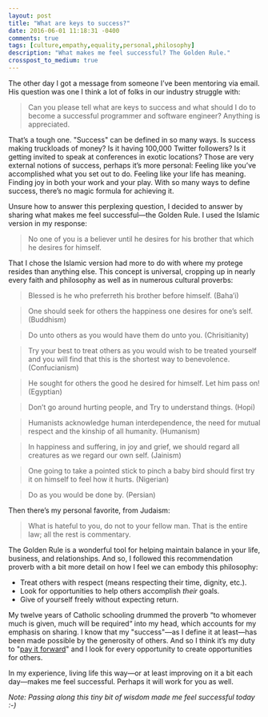 ```yaml
---
layout: post
title: "What are keys to success?"
date: 2016-06-01 11:18:31 -0400
comments: true
tags: [culture,empathy,equality,personal,philosophy]
description: "What makes me feel successful? The Golden Rule."
crosspost_to_medium: true
---
```


The other day I got a message from someone I’ve been mentoring via email. His question was one I think a lot of folks in our industry struggle with:

> Can you please tell what are keys to success and what should I do to become a successful programmer and software engineer? Anything is appreciated.

<!-- more -->

That’s a tough one. "Success" can be defined in so many ways. Is success making truckloads of money? Is it having 100,000 Twitter followers? Is it getting invited to speak at conferences in exotic locations? Those are very external notions of success, perhaps it’s more personal: Feeling like you’ve accomplished what you set out to do. Feeling like your life has meaning. Finding joy in both your work and your play. With so many ways to define success, there’s no magic formula for achieving it.

Unsure how to answer this perplexing question, I decided to answer by sharing what makes me feel successful—the Golden Rule. I used the Islamic version in my response:

> No one of you is a believer until he desires for his brother that which he desires for himself.

That I chose the Islamic version had more to do with where my protege resides than anything else. This concept is universal, cropping up in nearly every faith and philosophy as well as in numerous cultural proverbs:

> Blessed is he who preferreth his brother before himself. (Baha’i)

> One should seek for others the happiness one desires for one’s self. (Buddhism)

> Do unto others as you would have them do unto you. (Chrisitianity)

> Try your best to treat others as you would wish to be treated yourself and you will find that this is the shortest way to benevolence. (Confucianism)

> He sought for others the good he desired for himself. Let him pass on! (Egyptian)

> Don’t go around hurting people, and Try to understand things. (Hopi)

> Humanists acknowledge human interdependence, the need for mutual respect and the kinship of all humanity. (Humanism)

> In happiness and suffering, in joy and grief, we should regard all creatures as we regard our own self. (Jainism)

> One going to take a pointed stick to pinch a baby bird should first try it on himself to feel how it hurts. (Nigerian)

> Do as you would be done by. (Persian)

Then there’s my personal favorite, from Judaism:

> What is hateful to you, do not to your fellow man. That is the entire law; all the rest is commentary.

The Golden Rule is a wonderful tool for helping maintain balance in your life, business, and relationships. And so, I followed this recommendation proverb with a bit more detail on how I feel we can embody this philosophy:

* Treat others with respect (means respecting their time, dignity, etc.).
* Look for opportunities to help others accomplish *their* goals.
* Give of yourself freely without expecting return.

My twelve years of Catholic schooling drummed the proverb “to whomever much is given, much will be required“ into my head, which accounts for my emphasis on sharing. I know that my "success"—as I define it at least—has been made possible by the generosity of others. And so I think it’s my duty to "[pay it forward](http://www.imdb.com/title/tt0223897/)" and I look for every opportunity to create opportunities for others.

In my experience, living life this way—or at least improving on it a bit each day—makes me feel successful. Perhaps it will work for you as well.

_Note: Passing along this tiny bit of wisdom made me feel successful today :-)_

